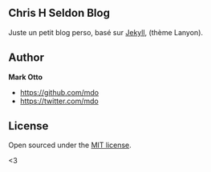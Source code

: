 ## Chris H  Seldon Blog

Juste un petit blog perso, basé sur [Jekyll](http://jekyllrb.com), (thème Lanyon).


## Author

**Mark Otto**
- <https://github.com/mdo>
- <https://twitter.com/mdo>


## License

Open sourced under the [MIT license](LICENSE.md).

<3
